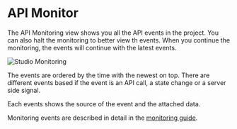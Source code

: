 # API Monitor

The API Monitoring view shows you all the API events in the project. You can also halt the monitoring to better view th events. When you continue the monitoring, the events will continue with the latest events.

![Studio Monitoring](./studio-monitor.png)

The events are ordered by the time with the newest on top. There are different events based if the event is an API call, a state change or a server side signal.

Each events shows the source of the event and the attached data.

Monitoring events are described in detail in the [monitoring guide](/monitoring).
